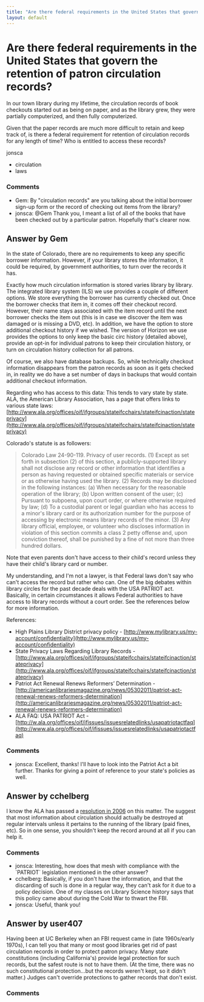 ```yaml
---
title: "Are there federal requirements in the United States that govern the retention of patron circulation records?"
layout: default
---
```

Are there federal requirements in the United States that govern the retention of patron circulation records?
=====================
In our town library during my lifetime, the circulation records of book
checkouts started out as being on paper, and as the library grew, they
were partially computerized, and then fully computerized.

Given that the paper records are much more difficult to retain and keep
track of, is there a federal requirement for retention of circulation
records for any length of time? Who is entitled to access these records?

jonsca

<ul class="tags"><li class="tag">circulation</li><li class="tag">laws</li></ul>

### Comments ###
* Gem: By "circulation records" are you talking about the initial borrower
sign-up form or the record of checking out items from the library?
* jonsca: @Gem Thank you, I meant a list of all of the books that have been
checked out by a particular patron. Hopefully that's clearer now.


Answer by Gem
----------------
In the state of Colorado, there are no requirements to keep any specific
borrower information. However, if your library stores the information,
it could be required, by government authorities, to turn over the
records it has.

Exactly how much circulation information is stored varies library by
library. The integrated library system (ILS) we use provides a couple of
different options. We store everything the borrower has currently
checked out. Once the borrower checks that item in, it comes off their
checkout record. However, their name stays associated with the item
record until the next borrower checks the item out (this is in case we
discover the item was damaged or is missing a DVD, etc). In addition, we
have the option to store additional checkout history if we wished. The
version of Horizon we use provides the options to only keep the basic
circ history (detailed above), provide an opt-in for individual patrons
to keep their circulation history, or turn on circulation history
collection for all patrons.

Of course, we also have database backups. So, while technically checkout
information disappears from the patron records as soon as it gets
checked in, in reality we do have a set number of days in backups that
would contain additional checkout information.

Regarding who has access to this data: This tends to vary state by
state. ALA, the American Library Association, has a page that offers
links to various state laws:
[http://www.ala.org/offices/oif/ifgroups/stateifcchairs/stateifcinaction/stateprivacy](http://www.ala.org/offices/oif/ifgroups/stateifcchairs/stateifcinaction/stateprivacy)

Colorado's statute is as followers:

> Colorado Law 24-90-119. Privacy of user records. (1) Except as set
> forth in subsection (2) of this section, a publicly-supported library
> shall not disclose any record or other information that identifies a
> person as having requested or obtained specific materials or service
> or as otherwise having used the library. (2) Records may be disclosed
> in the following instances: (a) When necessary for the reasonable
> operation of the library; (b) Upon written consent of the user; (c)
> Pursuant to subpoena, upon court order, or where otherwise required by
> law; (d) To a custodial parent or legal guardian who has access to a
> minor's library card or its authorization number for the purpose of
> accessing by electronic means library records of the minor. (3) Any
> library official, employee, or volunteer who discloses information in
> violation of this section commits a class 2 petty offense and, upon
> conviction thereof, shall be punished by a fine of not more than three
> hundred dollars.

Note that even parents don't have access to their child's record unless
they have their child's library card or number.

My understanding, and I'm not a lawyer, is that Federal laws don't say
who can't access the record but rather who can. One of the big debates
within library circles for the past decade deals with the USA PATRIOT
act. Basically, in certain circumstances it allows Federal authorities
to have access to library records without a court order. See the
references below for more information.

References:

-   High Plains Library District privacy policy -
    [http://www.mylibrary.us/my-account/confidentiality](http://www.mylibrary.us/my-account/confidentiality)
-   State Privacy Laws Regarding Library Records -
    [http://www.ala.org/offices/oif/ifgroups/stateifcchairs/stateifcinaction/stateprivacy](http://www.ala.org/offices/oif/ifgroups/stateifcchairs/stateifcinaction/stateprivacy)
-   Patriot Act Renewal Renews Reformers’ Determination -
    [http://americanlibrariesmagazine.org/news/05302011/patriot-act-renewal-renews-reformers-determination](http://americanlibrariesmagazine.org/news/05302011/patriot-act-renewal-renews-reformers-determination)
-   ALA FAQ: USA PATRIOT Act -
    [http://w.ala.org/offices/oif/ifissues/issuesrelatedlinks/usapatriotactfaq](http://www.ala.org/offices/oif/ifissues/issuesrelatedlinks/usapatriotactfaq)


### Comments ###
* jonsca: Excellent, thanks! I'll have to look into the Patriot Act a bit further.
Thanks for giving a point of reference to your state's policies as well.

Answer by cchelberg
----------------
I know the ALA has passed a [resolution in
2006](http://www.ala.org/offices/oif/statementspols/ifresolutions/libraryusagerecords)
on this matter. The suggest that most information about circulation
should actually be destroyed at regular intervals unless it pertains to
the running of the library (paid fines, etc). So in one sense, you
shouldn't keep the record around at all if you can help it.

### Comments ###
* jonsca: Interesting, how does that mesh with compliance with the \`PATRIOT\`
legislation mentioned in the other answer?
* cchelberg: Basically, if you don't have the information, and that the discarding of
such is done in a regular way, they can't ask for it due to a policy
decision. One of my classes on Library Science history says that this
policy came about during the Cold War to thwart the FBI.
* jonsca: Useful, thank you!

Answer by user407
----------------
Having been at UC Berkeley when an FBI request came in (late 1960s/early
1970s), I can tell you that many or most good libraries get rid of past
circulation records in order to protect patron privacy. Many state
constitutions (including California's) provide legal protection for such
records, but the safest route is not to have them. (At the time, there
was no such constitutional protection...but the records weren't kept, so
it didn't matter.) Judges can't override protections to gather records
that don't exist.

### Comments ###

